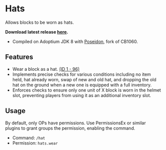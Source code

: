 # Hats
Allows blocks to be worn as hats.

<b>Download latest release [here](https://github.com/AleksandarHaralanov/Hats/releases/latest).</b>
- Compiled on Adoptium JDK 8 with [Poseidon](https://github.com/RhysB/Project-Poseidon), fork of CB1060.

## Features
- Wear a block as a hat. [(ID 1 - 96)](https://imgur.com/RIVgSD7)
- Implements precise checks for various conditions including no item held, hat already worn, swap of new and old hat, and dropping the old hat on the ground when a new one is equipped with a full inventory.
- Enforces checks to ensure only one unit of X block is worn in the helmet slot, preventing players from using it as an additional inventory slot.

## Usage
By default, only OPs have permissions. Use PermissionsEx or similar plugins to grant groups the permission, enabling the command.
- Command: ```/hat```
- Permission: ```hats.wear```
